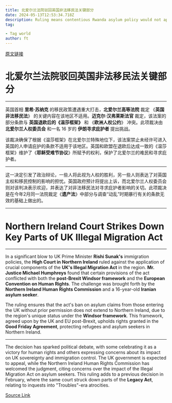 ```yaml
---
title: 北爱尔兰法院驳回英国非法移民法关键部分
date: 2024-05-13T12:53:34.718Z
description: Ruling means contentious Rwanda asylum policy would not apply in region
tag: 

- Tag world
author: ft
---
```


[原文链接](https://ft.com/content/10295154-eabd-4e83-ba5a-5546f8d0e6e4)

# 北爱尔兰法院驳回英国非法移民法关键部分

---

英国首相 **里希·苏纳克** 的移民政策遭遇重大打击，**北爱尔兰高等法院** 裁定 《**英国非法移民法**》 的关键内容在该地区不适用。**迈克尔·汉弗莱斯法官** 裁定，该法案的部分条款与 **英国退欧后的《温莎框架》** 和 《**欧洲人权公约**》 冲突。此项裁决由 **北爱尔兰人权委员会** 和一名 16 岁的 **伊朗寻求庇护者** 提出挑战。

该裁决确保了根据《温莎框架》在北爱尔兰特殊地位下，该法案禁止未经许可进入英国的人申请庇护的条款不适用于该地区。英国和欧盟在退欧后达成一致的《温莎框架》维护了《**耶稣受难节协议**》所赋予的权利，保护了北爱尔兰的难民和寻求庇护者。

---

这一决定引发了政治辩论，一些人将此视为人权的胜利，另一些人则表达了对英国主权和移民控制的影响的担忧。英国政府预计将提出上诉，而北爱尔兰人权委员会则对该判决表示欢迎，并表达了对非法移民法对寻求庇护者影响的关切。此项裁决是在今年2月同一法院裁定《**遗产法**》中部分与调查“动乱”时期暴行有关的条款无效的基础上做出的。

---

# Northern Ireland Court Strikes Down Key Parts of UK Illegal Migration Act 

---

In a significant blow to UK Prime Minister **Rishi Sunak's** immigration policies, the **High Court in Northern Ireland** ruled against the application of crucial components of the **UK's Illegal Migration Act** in the region. **Mr. Justice Michael Humphreys** found that certain provisions of the act conflicted with both the **post-Brexit Windsor framework** and the **European Convention on Human Rights**. The challenge was brought forth by the **Northern Ireland Human Rights Commission** and a 16-year-old **Iranian asylum seeker**. 

The ruling ensures that the act's ban on asylum claims from those entering the UK without prior permission does not extend to Northern Ireland, due to the region's unique status under the **Windsor framework**. This framework, agreed upon by the UK and EU post-Brexit, upholds rights granted in the **Good Friday Agreement**, protecting refugees and asylum seekers in Northern Ireland. 

---

The decision has sparked political debate, with some celebrating it as a victory for human rights and others expressing concerns about its impact on UK sovereignty and immigration control. The UK government is expected to appeal, while the Northern Ireland Human Rights Commission has welcomed the judgment, citing concerns over the impact of the Illegal Migration Act on asylum seekers. This ruling adds to a previous decision in February, where the same court struck down parts of the **Legacy Act**, relating to inquests into "Troubles"-era atrocities.

[Source Link](https://ft.com/content/10295154-eabd-4e83-ba5a-5546f8d0e6e4)

